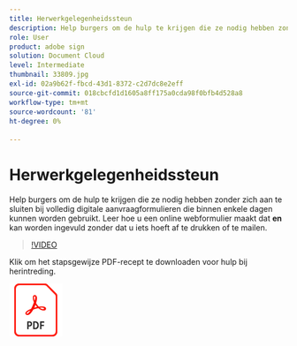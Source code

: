 ```yaml
---
title: Herwerkgelegenheidssteun
description: Help burgers om de hulp te krijgen die ze nodig hebben zonder zich aan te sluiten bij volledig digitale aanvraagformulieren die binnen enkele dagen kunnen worden gebruikt
role: User
product: adobe sign
solution: Document Cloud
level: Intermediate
thumbnail: 33809.jpg
exl-id: 02a9b62f-fbcd-43d1-8372-c2d7dc8e2eff
source-git-commit: 018cbcfd1d1605a8ff175a0cda98f0bfb4d528a8
workflow-type: tm+mt
source-wordcount: '81'
ht-degree: 0%

---
```


# Herwerkgelegenheidssteun

Help burgers om de hulp te krijgen die ze nodig hebben zonder zich aan te sluiten bij volledig digitale aanvraagformulieren die binnen enkele dagen kunnen worden gebruikt. Leer hoe u een online webformulier maakt dat **en** kan worden ingevuld zonder dat u iets hoeft af te drukken of te mailen.

>[!VIDEO](https://video.tv.adobe.com/v/33809?hidetitle=true)

Klik om het stapsgewijze PDF-recept te downloaden voor hulp bij herintreding.

[![PDF-ontvanger downloaden](../assets/acrobat_PDF_96.png)](../assets/UseCaseRecipe-EN-CreatingWebForms-Reemployment.pdf)
